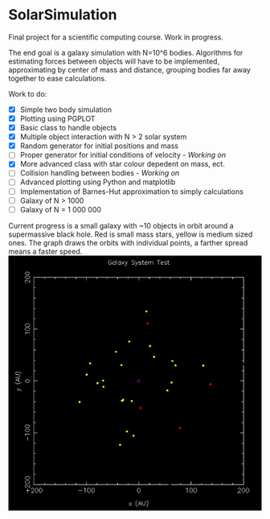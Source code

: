 # SolarSimulation

Final project for a scientific computing course. Work in progress.

The end goal is a galaxy simulation with N=10^6 bodies. Algorithms for estimating forces between objects will have to be implemented, approximating by center of mass and distance, grouping bodies far away together to ease calculations.

Work to do:
- [x] Simple two body simulation
- [x] Plotting using PGPLOT
- [x] Basic class to handle objects
- [x] Multiple object interaction with N > 2 solar system
- [x] Random generator for initial positions and mass
- [ ] Proper generator for initial conditions of velocity - *Working on*
- [x] More advanced class with star colour depedent on mass, ect.
- [ ] Collision handling between bodies - *Working on*
- [ ] Advanced plotting using Python and matplotlib
- [ ] Implementation of Barnes-Hut approximation to simply calculations
- [ ] Galaxy of N > 1000
- [ ] Galaxy of N = 1 000 000

Current progress is a small galaxy with ~10 objects in orbit around a supermassive black hole. Red is small mass stars, yellow is medium sized ones. The graph draws the orbits with individual points, a farther spread means a faster speed.
![November 21st Progress](https://github.com/brlnoble/SolarSimulation/blob/master/November_21_2019.PNG?raw=true)
